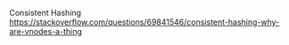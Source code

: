 
Consistent Hashing 
  https://stackoverflow.com/questions/69841546/consistent-hashing-why-are-vnodes-a-thing
